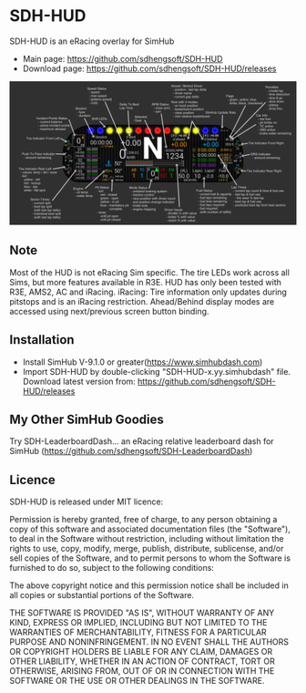 # SDH-HUD

SDH-HUD is an eRacing overlay for SimHub
- Main page: https://github.com/sdhengsoft/SDH-HUD
- Download page: https://github.com/sdhengsoft/SDH-HUD/releases

![SDH-HUD Image](SDH-HUD.png?raw=true "SDH-HUD")

## Note ##
Most of the HUD is not eRacing Sim specific. The tire LEDs work across all Sims,
but more features available in R3E. HUD has only been tested with R3E, AMS2, AC and iRacing.
iRacing: Tire information only updates during pitstops and is an iRacing restriction.
Ahead/Behind display modes are accessed using next/previous screen button binding.

## Installation ##

- Install SimHub V-9.1.0 or greater(https://www.simhubdash.com)
- Import SDH-HUD by double-clicking "SDH-HUD-x.yy.simhubdash" file.
  Download latest version from: https://github.com/sdhengsoft/SDH-HUD/releases

## My Other SimHub Goodies ##
Try SDH-LeaderboardDash... an eRacing relative leaderboard dash for SimHub (https://github.com/sdhengsoft/SDH-LeaderboardDash)

## Licence ##

SDH-HUD is released under MIT licence:

Permission is hereby granted, free of charge, to any person obtaining a copy of this
software and associated documentation files (the "Software"), to deal in the Software
without restriction, including without limitation the rights to use, copy, modify,
merge, publish, distribute, sublicense, and/or sell copies of the Software, and to
permit persons to whom the Software is furnished to do so, subject to the following
conditions:

The above copyright notice and this permission notice shall be included in all copies
or substantial portions of the Software.

THE SOFTWARE IS PROVIDED "AS IS", WITHOUT WARRANTY OF ANY KIND, EXPRESS OR IMPLIED,
INCLUDING BUT NOT LIMITED TO THE WARRANTIES OF MERCHANTABILITY, FITNESS FOR A PARTICULAR
PURPOSE AND NONINFRINGEMENT. IN NO EVENT SHALL THE AUTHORS OR COPYRIGHT HOLDERS BE
LIABLE FOR ANY CLAIM, DAMAGES OR OTHER LIABILITY, WHETHER IN AN ACTION OF CONTRACT, TORT
OR OTHERWISE, ARISING FROM, OUT OF OR IN CONNECTION WITH THE SOFTWARE OR THE USE OR
OTHER DEALINGS IN THE SOFTWARE.